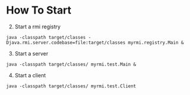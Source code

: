 # How To Start
2. Start a rmi registry
```
java -classpath target/classes -Djava.rmi.server.codebase=file:target/classes myrmi.registry.Main &
```
3. Start a server
```
java -classpath target/classes/ myrmi.test.Main &
```
4. Start a client
```
java -classpath target/classes/ myrmi.test.Client
```
